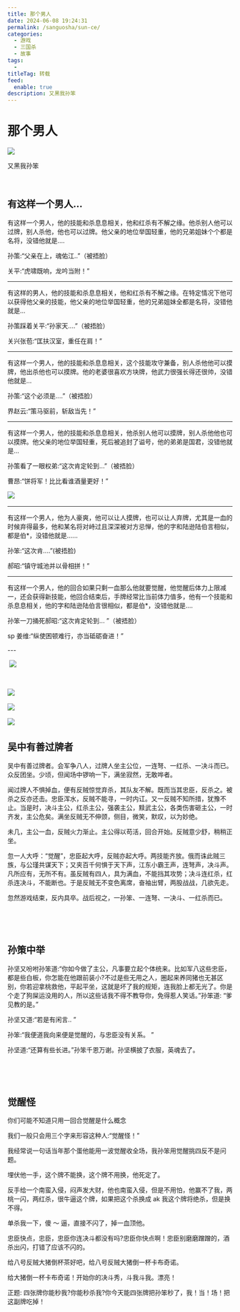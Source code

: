 ```yaml
---
title: 那个男人
date: 2024-06-08 19:24:31
permalink: /sanguosha/sun-ce/
categories:
  - 游戏
  - 三国杀
  - 故事
tags:
  - 
titleTag: 转载
feed:
  enable: true
description: 又黑我孙笨
---
```


# 那个男人

![](https://image.peterjxl.com/blog/2024-06-08_21-57-30-20240608220352-qi1homq.png)

又黑我孙笨

<!-- more -->
‍

## 有这样一个男人...

有这样一个男人，他的技能和杀息息相关，他和红杀有不解之缘。他杀别人他可以过牌，别人杀他，他也可以过牌。他父亲的地位举国轻重，他的兄弟姐妹个个都是名将，没错他就是....

孙策:“父亲在上，魂佑江..”（被捂脸）

关平:“虎啸既响，龙吟当附！”

---


有这样的男人，他的技能和杀息息相关，他和红杀有不解之缘。在特定情况下他可以获得他父亲的技能，他父亲的地位举国轻重，他的兄弟姐妹全都是名将，没错他就是...

孙策踩着关平:“孙家天....”（被捂脸）

关兴张苞:“匡扶汉室，重任在肩！”

---

有这样一个男人，他的技能和杀息息相关，这个技能攻守兼备，别人杀他他可以摸牌，他出杀他也可以摸牌。他的老婆很喜欢方块牌，他武力很强长得还很帅，没错他就是...

孙策:“这个必须是....”（被捂脸）

界赵云:“策马驱前，斩敌当先！”

---

有这样一个男人，他的技能和杀息息相关，他杀别人他可以摸牌，别人杀他他也可以摸牌。他父亲的地位举国轻重，死后被追封了谥号，他的弟弟是国君，没错他就是...

孙策看了一眼权弟:“这次肯定轮到...”（被捂脸）

曹昂:“饼将军！比比看谁酒量更好！”

![](https://image.peterjxl.com/blog/image-20240608220452-eknkzj1.png)
‍

---

有这样一个男人，他为人豪爽，他可以让人摸牌，也可以让人弃牌，尤其是一血的时候弃得最多，他和某名将对峙过且深深被对方忌惮，他的字和陆逊陆伯言相似，都是伯*，没错他就是......

孙笨:“这次肯....”(被捂脸)

郝昭:“镇守城池并以骨相拼！”

---

有这样一个男人，他的回合如果只剩一血那么他就要觉醒，他觉醒后体力上限减一，还会获得新技能，他回合结束后，手牌经常比当前体力值多，他有一个技能和杀息息相关，他的字和陆逊陆伯言很相似，都是伯*，没错他就是....

孙笨一刀捅死郝昭:“这次肯定轮到... ”（被捂脸）

sp 姜维:“纵使困顿难行，亦当砥砺奋进！”

‍---

‍
‍![](https://image.peterjxl.com/blog/%E9%82%A3%E4%B8%AA%E7%94%B7%E4%BA%BA%20%E6%9D%8E%E5%85%B8-20240608220514-50uuyvg.webp)

‍

‍![](https://image.peterjxl.com/blog/%E9%82%A3%E4%B8%AA%E7%94%B7%E4%BA%BA%20%E5%BC%A0%E6%98%A5%E5%8D%8E-20240608220519-x0ftes2.webp)



‍![](https://image.peterjxl.com/blog/%E9%82%A3%E4%B8%AA%E7%94%B7%E4%BA%BA%20%E5%8F%8D%E6%9D%80-20240608220527-ezvr2hn.webp)



![](https://image.peterjxl.com/blog/%E9%82%A3%E4%B8%AA%E7%94%B7%E4%BA%BA%20%E5%8F%8D%E6%9D%802-20240608220538-vtn59l1.jpg)
‍

## 吴中有善过牌者

吴中有善过牌者。会军争八人，过牌人坐主公位，一连弩、一红杀、一决斗而已。众反团坐。少顷，但闻场中锣响一下，满坐寂然，无敢哗者。

闻过牌人不惧掉血，便有反贼惊觉弃杀，其队友不解。既而当其忠臣，反杀之。被杀之反亦还击。忠臣浑水，反贼不能寻，一时内讧。又一反贼不知所措，犹豫不止。当是时，决斗主公，红杀主公，强袭主公，黩武主公，各类伤害砸主公，一时齐发，主公危矣。满坐反贼无不伸颈，侧目，微笑，默叹，以为妙绝。

未几，主公一血，反贼火力渐止。主公得以苟活，回合开始。反贼意少舒，稍稍正坐。

忽一人大呼：“觉醒”，忠臣起大呼，反贼亦起大呼。两技能齐放。俄而诛此贼三族，与公瑾共谋天下；又夹百千何惧于天下声，江东小霸王声，连弩声，决斗声。凡所应有，无所不有。虽反贼有四人，具为满血，不能挡其攻势；决斗连红杀，红杀连决斗，不能断也。于是反贼无不变色离席，奋袖出臂，两股战战，几欲先走。

忽然游戏结束，反内具卒。战后视之，一孙笨、一连弩、一决斗、一红杀而已。

‍

‍

## 孙策中举

孙坚又吩咐孙笨道:“你如今做了主公，凡事要立起个体统来。比如军八这些忠臣，都是些白板，你怎能在他跟前装小?不过是些无用之人，圈起来养同猪也无甚区别，你若迎拿桃救他，平起平坐，这就是坏了我的规矩，连我脸上都无光了。你是个走了狗屎运没用的人，所以这些话我不得不教导你，免得惹人笑话。”孙笨道: “爹见教的是。”

孙坚又道:“若是有闲言..  ”

孙笨:“我便道我向来便是觉醒的，与忠臣没有关系。  ”

孙坚道:“还算有些长进。”孙笨千恩万谢。孙坚横披了衣服，英魂去了。

‍

‍

## 觉醒怪

你们可能不知道只用一回合觉醒是什么概念

我们一般只会用三个字来形容这种人:“觉醒怪！”

我经常说一句话当年那个蛋他能用一波觉醒收全场，我孙笨用觉醒挑四反不是问题。

埋伏他一手，这个牌不能换，这个牌不用换，他死定了。

反手给一个南蛮入侵，闷声发大财，他也南蛮入侵，但是不用怕，他赢不了我，两桃一闪，两红杀，很牛逼这个牌，如果把这个杀换成 ak 我这个牌将绝杀，但是换不得。

单杀我一下，傻 ～ 逼，直接不闪了，掉一血顶他。

忠臣快点，忠臣，忠臣你连决斗都没有吗?忠臣你快点啊！忠臣别磨磨蹭蹭的，酒杀出闪，打错了应该不闪的。

给八号反贼大猪倒杯茶好吧，给八号反贼大猪倒一杯卡布奇诺。

给大猪倒一杯卡布奇诺！开始你的决斗秀，斗我斗我。漂亮！

正题: 四张牌你能秒我?你能秒杀我?你今天能四张牌把孙笨秒了，我！当！场！把这副牌吃掉！

‍
